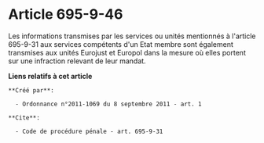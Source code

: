 # Article 695-9-46

Les informations transmises par les services ou unités mentionnés à l'article 695-9-31 aux services compétents d'un Etat
membre sont également transmises aux unités Eurojust et Europol dans la mesure où elles portent sur une infraction relevant
de leur mandat.

**Liens relatifs à cet article**

	**Créé par**:

	  - Ordonnance n°2011-1069 du 8 septembre 2011 - art. 1

	**Cite**:

	  - Code de procédure pénale - art. 695-9-31
